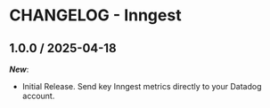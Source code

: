 # CHANGELOG - Inngest

## 1.0.0 / 2025-04-18

_**New**_:

* Initial Release. Send key Inngest metrics directly to your Datadog account.
